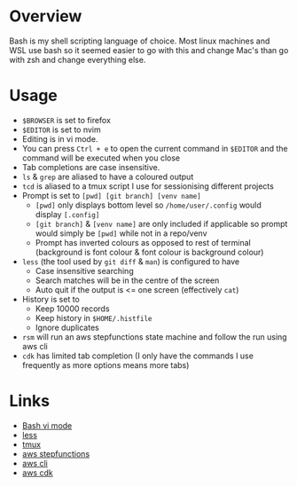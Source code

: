 # Overview

Bash is my shell scripting language of choice. Most linux machines and WSL use bash so it seemed easier to go with this and change Mac's than go with zsh and change everything else.

# Usage

- `$BROWSER` is set to firefox
- `$EDITOR` is set to nvim
- Editing is in vi mode.
- You can press `Ctrl + e` to open the current command in `$EDITOR` and the command will be executed when you close
- Tab completions are case insensitive.
- `ls` & `grep` are aliased to have a coloured output
- `tcd` is aliased to a tmux script I use for sessionising different projects
- Prompt is set to `[pwd] [git branch] [venv name]`
    - `[pwd]` only displays bottom level so `/home/user/.config` would display `[.config]`
    - `[git branch]` & `[venv name]` are only included if applicable so prompt would simply be `[pwd]` while not in a repo/venv
    - Prompt has inverted colours as opposed to rest of terminal (background is font colour & font colour is background colour)
- `less` (the tool used by `git diff` & `man`) is configured to have
    - Case insensitive searching
    - Search matches will be in the centre of the screen
    - Auto quit if the output is <= one screen (effectively `cat`)
- History is set to
    - Keep 10000 records
    - Keep history in `$HOME/.histfile`
    - Ignore duplicates
- `rsm` will run an aws stepfunctions state machine and follow the run using aws cli
- `cdk` has limited tab completion (I only have the commands I use frequently as more options means more tabs)

# Links

- [Bash vi mode](https://www.gnu.org/software/bash/manual/html_node/Readline-vi-Mode.html)
- [less](https://www.greenwoodsoftware.com/less/)
- [tmux](https://github.com/tmux/tmux/wiki)
- [aws stepfunctions](https://docs.aws.amazon.com/step-functions/latest/dg/welcome.html)
- [aws cli](https://aws.amazon.com/cli/)
- [aws cdk](https://docs.aws.amazon.com/cdk/v2/guide/home.html)
